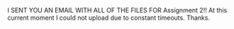 I SENT YOU AN EMAIL WITH ALL OF THE FILES FOR Assignment 2!! At this current moment I could not upload due to constant timeouts. Thanks.
